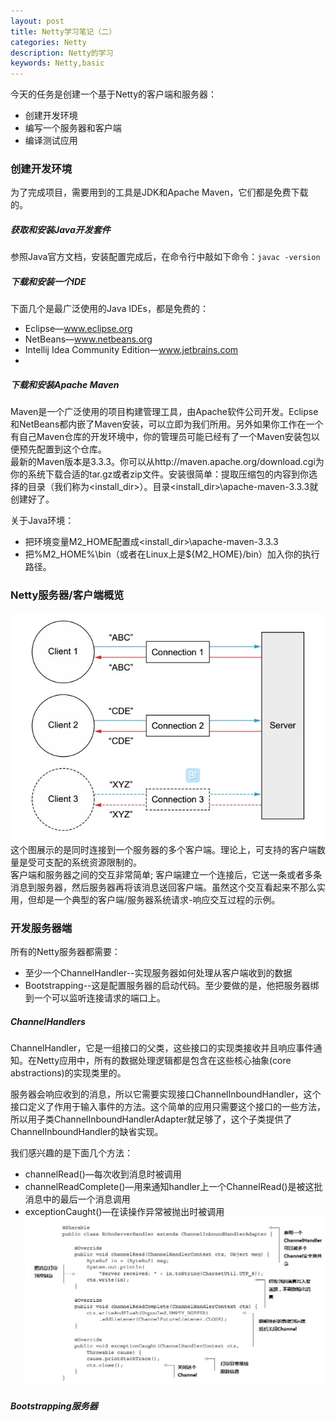 ```yaml
---
layout: post
title: Netty学习笔记（二）
categories: Netty
description: Netty的学习
keywords: Netty,basic
---
```


今天的任务是创建一个基于Netty的客户端和服务器：
  
* 创建开发环境  
* 编写一个服务器和客户端  
* 编译测试应用

### 创建开发环境

为了完成项目，需要用到的工具是JDK和Apache Maven，它们都是免费下载的。  

##### 获取和安装Java开发套件

参照Java官方文档，安装配置完成后，在命令行中敲如下命令：`javac -version`

##### 下载和安装一个IDE

下面几个是最广泛使用的Java IDEs，都是免费的：  
* Eclipse—www.eclipse.org  
* NetBeans—www.netbeans.org  
* Intellij Idea Community Edition—www.jetbrains.com
* 
##### 下载和安装Apache Maven

Maven是一个广泛使用的项目构建管理工具，由Apache软件公司开发。Eclipse和NetBeans都内嵌了Maven安装，可以立即为我们所用。另外如果你工作在一个有自己Maven仓库的开发环境中，你的管理员可能已经有了一个Maven安装包以便预先配置到这个仓库。  
最新的Maven版本是3.3.3。你可以从http://maven.apache.org/download.cgi为你的系统下载合适的tar.gz或者zip文件。安装很简单：提取压缩包的内容到你选择的目录（我们称为<install_dir>）。目录<install_dir>\apache-maven-3.3.3就创建好了。  

关于Java环境：  
* 把环境变量M2_HOME配置成<install_dir>\apache-maven-3.3.3  
* 把%M2_HOME%\bin（或者在Linux上是${M2_HOME}/bin）加入你的执行路径。

### Netty服务器/客户端概览

![demo-1](/images/posts/netty/demo-1-1.png)  
这个图展示的是同时连接到一个服务器的多个客户端。理论上，可支持的客户端数量是受可支配的系统资源限制的。  
客户端和服务器之间的交互非常简单; 客户端建立一个连接后，它送一条或者多条消息到服务器，然后服务器再将该消息送回客户端。虽然这个交互看起来不那么实用，但却是一个典型的客户端/服务器系统请求-响应交互过程的示例。

### 开发服务器端

所有的Netty服务器都需要：  
* 至少一个ChannelHandler--实现服务器如何处理从客户端收到的数据  
* Bootstrapping--这是配置服务器的启动代码。至少要做的是，他把服务器绑到一个可以监听连接请求的端口上。

##### ChannelHandlers

ChannelHandler，它是一组接口的父类，这些接口的实现类接收并且响应事件通知。在Netty应用中，所有的数据处理逻辑都是包含在这些核心抽象(core abstractions)的实现类里的。  

服务器会响应收到的消息，所以它需要实现接口ChannelInboundHandler，这个接口定义了作用于输入事件的方法。这个简单的应用只需要这个接口的一些方法，所以用子类ChannelInboundHandlerAdapter就足够了，这个子类提供了ChannelInboundHandler的缺省实现。

我们感兴趣的是下面几个方法：

* channelRead()—每次收到消息时被调用
* channelReadComplete()—用来通知handler上一个ChannelRead()是被这批消息中的最后一个消息调用
* exceptionCaught()—在读操作异常被抛出时被调用  
![demo-1](/images/posts/netty/demo-1-2.png)  

##### Bootstrapping服务器
